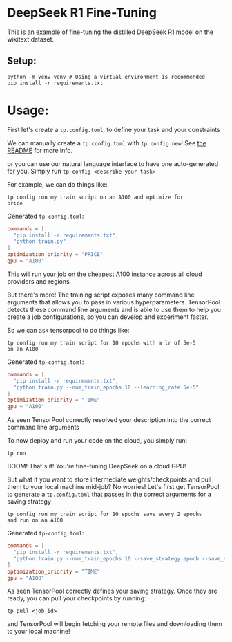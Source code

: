 # DeepSeek R1 Fine-Tuning
This is an example of fine-tuning the distilled DeepSeek R1 model on the wikitext dataset. 

## Setup:
```
python -m venv venv # Using a virtual environment is recommended
pip install -r requirements.txt
```

# Usage:
First let's create a `tp.config.toml`, to define your task and your constraints

We can manually create a `tp.config.toml` with `tp config new`! See [the README](https://github.com/tensorpool/tensorpool?tab=readme-ov-file#configuration) for more info.

or you can use our natural language interface to have one auto-generated for you. Simply run `tp config <describe your task>`

For example, we can do things like:

<code>tp config run my train script on an A100 and optimize for price</code>

Generated `tp-config.toml`:
```toml
commands = [
  "pip install -r requirements.txt",
  "python train.py"
]
optimization_priority = "PRICE"
gpu = "A100"
```
This will run your job on the cheapest A100 instance across all cloud providers and regions

But there's more! The training script exposes many command line arguments that allows you to pass in various hyperparameters. 
TensorPool detects these command line arguments and is able to use them to help you create a job configurations, so you can develop and experiment faster.

So we can ask tensorpool to do things like: 

<code>tp config run my train script for 10 epochs with a lr of 5e-5 on an A100</code>

Generated `tp-config.toml`:
```toml
commands = [
  "pip install -r requirements.txt",
  "python train.py --num_train_epochs 10 --learning_rate 5e-5"
]
optimization_priority = "TIME"
gpu = "A100"
```
As seen TensorPool correctly resolved your description into the correct command line arguments

To now deploy and run your code on the cloud, you simply run: 

`tp run`

BOOM! That's it! You're fine-tuning DeepSeek on a cloud GPU! 

But what if you want to store intermediate weights/checkpoints and pull them to your local machine mid-job?
No worries! Let's first get TensorPool to generate a `tp.config.toml` that passes in the correct arguments for a saving strategy

<code>tp config run my train script for 10 epochs save every 2 epochs and run on an A100</code>

Generated `tp-config.toml`:
```toml
commands = [
  "pip install -r requirements.txt",
  "python train.py --num_train_epochs 10 --save_strategy epoch --save_steps 2"
]
optimization_priority = "TIME"
gpu = "A100"
```

As seen TensorPool correctly defines your saving strategy. Once they are ready, you can pull your checkpoints by running: 

`tp pull <job_id>`

and TensorPool will begin fetching your remote files and downloading them to your local machine!